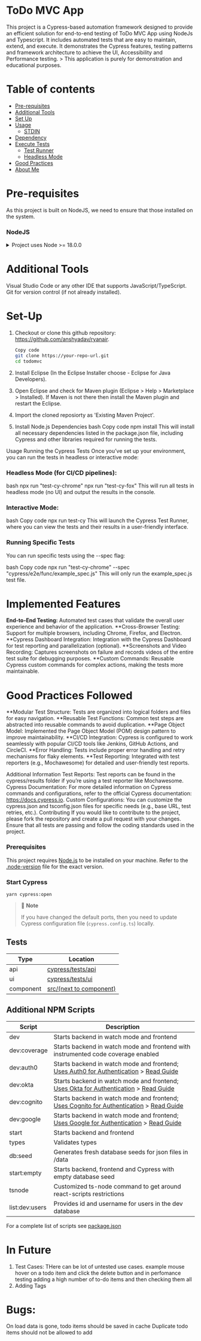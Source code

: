 ToDo MVC App
=========

This project is a Cypress-based automation framework designed to provide an efficient solution for end-to-end testing of ToDo MVC App using NodeJs and Typescript. It includes automated tests that are easy to maintain, extend, and execute. It demonstrates the Cypress features, testing patterns and framework architecture to achieve the UI, Accessibility and Performance testing. > This application is purely for demonstration and educational purposes. 

Table of contents
=================

<!--ts-->
   * [Pre-requisites](#pre-requisites)
   * [Additional Tools](#additionalTools)
   * [Set Up](#setup)
   * [Usage](#usage)
      * [STDIN](#stdin)
   * [Dependency](#dependency)
   * [Execute Tests](#docker)
     * [Test Runner](#local)
     * [Headless Mode](#public)
   * [Good Practices](#docker)
   * [About Me](#about)
<!--te-->

# Pre-requisites
As this project is built on NodeJS, we need to ensure that those installed on the system.
### NodeJS
<details>
   <summary> Project uses Node >= 18.0.0</summary>
   Check if you have node version > 18.0.0 using below command in terminal or command prompt
   node -v
   If the version is less than 18.0.0 or version is not displayed, enter the second command
   https://www.freecodecamp.org/news/node-version-manager-nvm-install-guide/
   nvm install 18.18.0
   nvm use 18.18.0
   Before you can run the tests, you need to have the following software installed:

Node.js (Version: v16.x or later)
npm (Version: 8.x or later)
Cypress (This will be installed automatically with the project dependencies)
You can verify the installed versions with the following commands:

bash
Copy code
node -v
npm -v
If Node.js or npm are not installed, you can download and install them from nodejs.org.
</details>

# Additional Tools
Visual Studio Code or any other IDE that supports JavaScript/TypeScript.
Git for version control (if not already installed).

# Set-Up

1. Checkout or clone this github repository: https://github.com/anshyadav/ryanair.
   ```bash
   Copy code
   git clone https://your-repo-url.git
   cd todomvc
2. Install Eclipse (In the Eclipse Installer choose - Eclipse for Java Developers).

3. Open Eclipse and check for Maven plugin (Eclipse > Help > Marketplace > Installed). If Maven is not there then install the Maven plugin and restart the Eclipse.
4. Import the cloned reposiorty as 'Existing Maven Project'.
5.  Install Node.js Dependencies
bash
Copy code
npm install
This will install all necessary dependencies listed in the package.json file, including Cypress and other libraries required for running the tests.




Usage
Running the Cypress Tests
Once you’ve set up your environment, you can run the tests in headless or interactive mode:

### Headless Mode (for CI/CD pipelines):
bash
npx run "test-cy-chrome"
npx run "test-cy-fox"
This will run all tests in headless mode (no UI) and output the results in the console.

### Interactive Mode:
bash
Copy code
npx run test-cy
This will launch the Cypress Test Runner, where you can view the tests and their results in a user-friendly interface.

### Running Specific Tests
You can run specific tests using the --spec flag:

bash
Copy code
npx run "test-cy-chrome" --spec "cypress/e2e/func/example_spec.js"
This will only run the example_spec.js test file.

# Implemented Features
**End-to-End Testing:**  Automated test cases that validate the overall user experience and behavior of the application.
**Cross-Browser Testing: Support for multiple browsers, including Chrome, Firefox, and Electron.
**Cypress Dashboard Integration: Integration with the Cypress Dashboard for test reporting and parallelization (optional).
**Screenshots and Video Recording: Captures screenshots on failure and records videos of the entire test suite for debugging purposes.
**Custom Commands: Reusable Cypress custom commands for complex actions, making the tests more maintainable.


# Good Practices Followed
**Modular Test Structure: Tests are organized into logical folders and files for easy navigation.
**Reusable Test Functions: Common test steps are abstracted into reusable commands to avoid duplication.
**Page Object Model: Implemented the Page Object Model (POM) design pattern to improve maintainability.
**CI/CD Integration: Cypress is configured to work seamlessly with popular CI/CD tools like Jenkins, GitHub Actions, and CircleCI.
**Error Handling: Tests include proper error handling and retry mechanisms for flaky elements.
**Test Reporting: Integrated with test reporters (e.g., Mochawesome) for detailed and user-friendly test reports.

Additional Information
Test Reports: Test reports can be found in the cypress/results folder if you’re using a test reporter like Mochawesome.
Cypress Documentation: For more detailed information on Cypress commands and configurations, refer to the official Cypress documentation: https://docs.cypress.io.
Custom Configurations: You can customize the cypress.json and tsconfig.json files for specific needs (e.g., base URL, test retries, etc.).
Contributing
If you would like to contribute to the project, please fork the repository and create a pull request with your changes. Ensure that all tests are passing and follow the coding standards used in the project.





### Prerequisites

This project requires [Node.js](https://nodejs.org/en/) to be installed on your machine. Refer to the [.node-version](./.node-version) file for the exact version.





### Start Cypress

```shell
yarn cypress:open
```

> 🚩 **Note**
>
> If you have changed the default ports, then you need to update Cypress configuration file (`cypress.config.ts`) locally.

## Tests

| Type      | Location                                 |
| --------- | ---------------------------------------- |
| api       | [cypress/tests/api](./cypress/tests/api) |
| ui        | [cypress/tests/ui](./cypress/tests/ui)   |
| component | [src/(next to component)](./src)         |


## Additional NPM Scripts

| Script         | Description                                                                                                                                                                       |
| -------------- | --------------------------------------------------------------------------------------------------------------------------------------------------------------------------------- |
| dev            | Starts backend in watch mode and frontend                                                                                                                                         |
| dev:coverage   | Starts backend in watch mode and frontend with instrumented code coverage enabled                                                                                                 |
| dev:auth0      | Starts backend in watch mode and frontend; [Uses Auth0 for Authentication](#auth0) > [Read Guide](http://on.cypress.io/auth0)                                                     |
| dev:okta       | Starts backend in watch mode and frontend; [Uses Okta for Authentication](#okta) > [Read Guide](http://on.cypress.io/okta)                                                        |
| dev:cognito    | Starts backend in watch mode and frontend; [Uses Cognito for Authentication](#amazon-cognito) > [Read Guide](http://on.cypress.io/amazon-cognito)                                 |
| dev:google     | Starts backend in watch mode and frontend; [Uses Google for Authentication](#google) > [Read Guide](https://docs.cypress.io/guides/testing-strategies/google-authentication.html) |
| start          | Starts backend and frontend                                                                                                                                                       |
| types          | Validates types                                                                                                                                                                   |
| db:seed        | Generates fresh database seeds for json files in /data                                                                                                                            |
| start:empty    | Starts backend, frontend and Cypress with empty database seed                                                                                                                     |
| tsnode         | Customized ts-node command to get around react-scripts restrictions                                                                                                               |
| list:dev:users | Provides id and username for users in the dev database                                                                                                                            |

For a complete list of scripts see [package.json](./package.json)






# In Future
1. Test Cases: THere can be lot of untested use cases.  example mouse hover on a todo item and click the delete button and in perfomance testing adding a high number of to-do items and then checking them all
2. Adding Tags

# Bugs:
On load data is gone, todo items should be saved in cache
Duplicate todo items should not be allowed to add
